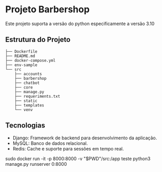 # Projeto Barbershop

Este projeto suporta a versão do python especificamente a versão 3.10

## Estrutura do Projeto

```
├── Dockerfile
├── README.md
├── docker-compose.yml
├── env-sample
└── src
    ├── accounts
    ├── barbershop
    ├── chatbot
    ├── core
    ├── manage.py
    ├── requeriments.txt
    ├── static
    ├── templates
    └── venv
```  
## Tecnologias

* Django: Framework de backend para desenvolvimento da aplicação.
* MySQL: Banco de dados relacional.
* Redis: Cache e suporte para sessões em tempo real.

sudo docker run -it -p 8000:8000 -v "$PWD"/src:/app  teste python3 manage.py runserver 0:8000